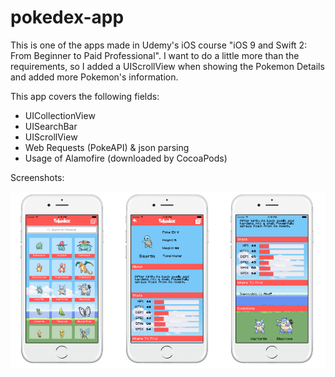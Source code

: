 # pokedex-app
This is one of the apps made in Udemy's iOS course "iOS 9 and Swift 2: From Beginner to Paid Professional". 
I want to do a little more than the requirements, so I added a UIScrollView when showing the Pokemon Details and added more Pokemon's information.

This app covers the following fields:
* UICollectionView
* UISearchBar
* UIScrollView
* Web Requests (PokeAPI) & json parsing
* Usage of Alamofire (downloaded by CocoaPods)

Screenshots:

![Initial](https://github.com/ajPT/pokedex-app/blob/master/poke_screen.jpg)
